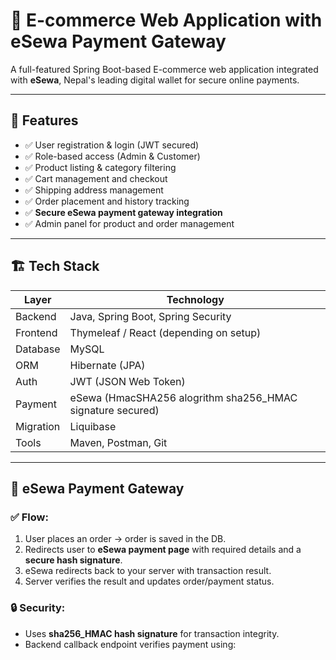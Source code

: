 # 🛒 E-commerce Web Application with eSewa Payment Gateway

A full-featured Spring Boot-based E-commerce web application integrated with **eSewa**, Nepal's leading digital wallet for secure online payments.

---

## 📌 Features

- ✅ User registration & login (JWT secured)
- ✅ Role-based access (Admin & Customer)
- ✅ Product listing & category filtering
- ✅ Cart management and checkout
- ✅ Shipping address management
- ✅ Order placement and history tracking
- ✅ **Secure eSewa payment gateway integration**
- ✅ Admin panel for product and order management

---

## 🏗️ Tech Stack

| Layer        | Technology                      |
|--------------|----------------------------------|
| Backend      | Java, Spring Boot, Spring Security |
| Frontend     | Thymeleaf / React (depending on setup) |
| Database     | MySQL                            |
| ORM          | Hibernate (JPA)                  |
| Auth         | JWT (JSON Web Token)             |
| Payment      | eSewa (HmacSHA256 alogrithm  sha256_HMAC signature secured)|
| Migration    | Liquibase                        |
| Tools        | Maven, Postman, Git              |

---

## 🔐 eSewa Payment Gateway

### ✅ Flow:
1. User places an order → order is saved in the DB.
2. Redirects user to **eSewa payment page** with required details and a **secure hash signature**.
3. eSewa redirects back to your server with transaction result.
4. Server verifies the result and updates order/payment status.

### 🔒 Security:
- Uses **sha256_HMAC hash signature** for transaction integrity.
- Backend callback endpoint verifies payment using:
